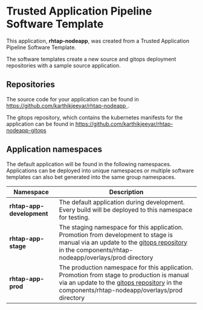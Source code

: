 # Trusted Application Pipeline Software Template

This application, **rhtap-nodeapp**, was created from a Trusted Application Pipeline Software Template.

The software templates create a new source and gitops deployment repositories with a sample source application. 

## Repositories

The source code for your application can be found in [https://github.com/karthikjeeyar/rhtap-nodeapp ](https://github.com/karthikjeeyar/rhtap-nodeapp ).
 
The gitops repository, which contains the kubernetes manifests for the application can be found in 
[https://github.com/karthikjeeyar/rhtap-nodeapp-gitops ](https://github.com/karthikjeeyar/rhtap-nodeapp-gitops ) 

## Application namespaces 

The default application will be found in the following namespaces. Applications can be deployed into unique namespaces or multiple software templates can also bet generated into the same group namespaces.  

|  Namespace   |  Description   |  
| -------- | -------- |   
| **rhtap-app-development** | The default application during development. Every build will be deployed to this namespace for testing. | 
| **rhtap-app-stage** | The staging namespace for this application. Promotion from development to stage is manual via an update to the [gitops repository](https://github.com/karthikjeeyar/rhtap-nodeapp-gitops ) in the components/rhtap-nodeapp/overlays/prod directory |  
| **rhtap-app-prod** | The production namespace for this application. Promotion from stage to production is manual via an update to the [gitops repository](https://github.com/karthikjeeyar/rhtap-nodeapp-gitops ) in the components/rhtap-nodeapp/overlays/prod directory | 